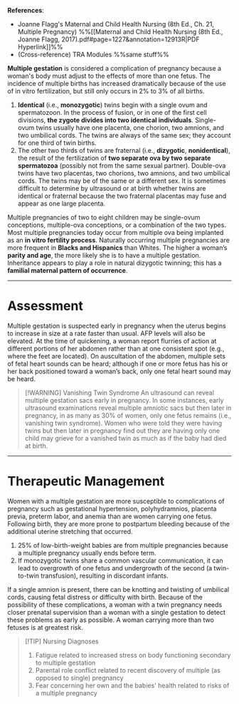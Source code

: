 **References**:
- Joanne Flagg's Maternal and Child Health Nursing (8th Ed., Ch. 21, Multiple Pregnancy) %%[[Maternal and Child Health Nursing (8th Ed., Joanne Flagg, 2017).pdf#page=1227&annotation=12913R|PDF Hyperlink]]%%
- (Cross-reference) TRA Modules %%same stuff%%

**Multiple gestation** is considered a complication of pregnancy because a woman's body must adjust to the effects of more than one fetus. The incidence of multiple births has increased dramatically because of the use of in vitro fertilization, but still only occurs in 2% to 3% of all births.
1. **Identical** (i.e., **monozygotic**) twins begin with a single ovum and spermatozoon. In the process of fusion, or in one of the first cell divisions, **the zygote divides into two identical individuals**. Single-ovum twins usually have one placenta, one chorion, two amnions, and two umbilical cords. The twins are always of the same sex; they account for one third of twin births.
2. The other two thirds of twins are fraternal (i.e., **dizygotic**, **nonidentical**), the result of the fertilization of **two separate ova by two separate spermatozoa** (possibly not from the same sexual partner). Double-ova twins have two placentas, two chorions, two amnions, and two umbilical cords. The twins may be of the same or a different sex. It is sometimes difficult to determine by ultrasound or at birth whether twins are identical or fraternal because the two fraternal placentas may fuse and appear as one large placenta.

Multiple pregnancies of two to eight children may be single-ovum conceptions, multiple-ova conceptions, or a combination of the two types. Most multiple pregnancies today occur from multiple ova being implanted as an **in vitro fertility process**. Naturally occurring multiple pregnancies are more frequent in **Blacks and Hispanics** than Whites. The higher a woman’s **parity and age**, the more likely she is to have a multiple gestation. Inheritance appears to play a role in natural dizygotic twinning; this has a **familial maternal pattern of occurrence**.

___

# Assessment
Multiple gestation is suspected early in pregnancy when the uterus begins to increase in size at a rate faster than usual. AFP levels will also be elevated. At the time of quickening, a woman report flurries of action at different portions of her abdomen rather than at one consistent spot (e.g., where the feet are located). On auscultation of the abdomen, multiple sets of fetal heart sounds can be heard; although if one or more fetus has his or her back positioned toward a woman’s
back, only one fetal heart sound may be heard.

>[!WARNING] Vanishing Twin Syndrome
>An ultrasound can reveal multiple gestation sacs early in pregnancy. In some instances, early ultrasound examinations reveal multiple amniotic sacs but then later in pregnancy, in as many as 30% of women, only one fetus remains (i.e., vanishing twin syndrome). Women who were told they were having twins but then later in pregnancy find out they are having only one child may grieve for a vanished twin as much as if the baby had died at birth.

___

# Therapeutic Management
Women with a multiple gestation are more susceptible to complications of pregnancy such as gestational hypertension, polyhydramnios, placenta previa, preterm labor, and anemia than are women carrying one fetus. Following birth, they are more prone to postpartum bleeding because of the additional uterine stretching that occurred.
1. 25% of low-birth-weight babies are from multiple pregnancies because a multiple pregnancy usually ends before term.
2. If monozygotic twins share a common vascular communication, it can lead to overgrowth of one fetus and undergrowth of the second (a twin-to-twin transfusion), resulting in discordant infants.

If a single amnion is present, there can be knotting and twisting of umbilical cords, causing fetal distress or difficulty with birth. Because of the possibility of these complications, a woman with a twin pregnancy needs closer prenatal supervision than a woman with a single gestation to detect these problems as early as possible. A woman carrying more than two fetuses is at greatest risk.

>[!TIP] Nursing Diagnoses
>1. Fatigue related to increased stress on body functioning secondary to multiple gestation
>2. Parental role conflict related to recent discovery of multiple (as opposed to single) pregnancy
>3. Fear concerning her own and the babies' health related to risks of a multiple pregnancy
